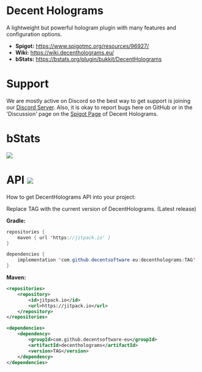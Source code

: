 
# Decent Holograms
A lightweight but powerful hologram plugin with many features and configuration options.

- **Spigot:** https://www.spigotmc.org/resources/96927/
- **Wiki:** https://wiki.decentholograms.eu/
- **bStats:** https://bstats.org/plugin/bukkit/DecentHolograms

# Support
We are mostly active on Discord so the best way to get support is joining our [Discord Server](https://discord.decentsoftware.eu). Also, it is okay to report bugs here on GitHub or in the 'Discussion' page on the [Spigot Page](https://decentholograms.eu) of Decent Holograms.

# bStats
[![](https://bstats.org/signatures/bukkit/DecentHolograms.svg)](https://bstats.org/plugin/bukkit/DecentHolograms)

# API [![](https://jitpack.io/v/decentsoftware-eu/decentholograms.svg)](https://jitpack.io/#decentsoftware-eu/decentholograms)
How to get DecentHolograms API into your project:

Replace TAG with the current version of DecentHolograms. (Latest release)

**Gradle:**
```java
repositories {
    maven { url 'https://jitpack.io' }
}

dependencies {
    implementation 'com.github.decentsoftware-eu:decentholograms:TAG'
}
```

**Maven:**
```xml
<repositories>
    <repository>
        <id>jitpack.io</id>
        <url>https://jitpack.io</url>
    </repository>
</repositories>

<dependencies>
    <dependency>
        <groupId>com.github.decentsoftware-eu</groupId>
        <artifactId>decentholograms</artifactId>
        <version>TAG</version>
    </dependency>
</dependencies>
```
